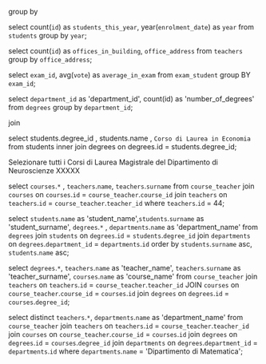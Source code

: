 group by

select count(`id`) as `students_this_year`, year(`enrolment_date`) as `year` from `students` group by `year`;

select count(`id`) as `offices_in_building`, `office_address` from `teachers` group by `office_address`;

select `exam_id`, avg(`vote`) as `average_in_exam` from `exam_student` group BY `exam_id`;

select `department_id` as 'department_id', count(id) as 'number_of_degrees' from `degrees` group by `department_id`;

join

select students.degree_id , students.name , `Corso di Laurea in Economia` from students inner join degrees on degrees.id = students.degree_id;

Selezionare tutti i Corsi di Laurea Magistrale del Dipartimento di Neuroscienze XXXXX

select `courses`.`*` , `teachers`.`name`, `teachers`.`surname` from `course_teacher` join `courses` on `courses`.`id` = `course_teacher`.`course_id` join `teachers` on `teachers`.`id` = `course_teacher`.`teacher_id` where `teachers`.`id` = 44;

select `students`.`name` as 'student_name',`students`.`surname` as 'student_surname', `degrees`.`*` , `departments`.`name` as 'department_name' from `degrees` join `students` on `degrees`.`id` = `students`.`degree_id` join `departments` on `degrees`.`department_id` = `departments`.`id` order by `students`.`surname` asc, `students`.`name` asc;

select  `degrees`.`*`, `teachers`.`name` as 'teacher_name', `teachers`.`surname` as 'teacher_surname', `courses`.`name` as 'course_name' from `course_teacher` join `teachers` on `teachers`.`id` = `course_teacher`.`teacher_id` JOIN `courses` on `course_teacher`.`course_id` = `courses`.`id` join `degrees` on `degrees`.`id` = `courses`.`degree_id`;

select distinct `teachers`.`*`, `departments`.`name` as 'department_name' from `course_teacher` join `teachers` on `teachers`.`id` = `course_teacher`.`teacher_id` join `courses` on `course_teacher`.`course_id` = `courses`.`id` join `degrees` on `degrees`.`id` = `courses`.`degree_id` join `departments` on `degrees`.`department_id` = `departments`.`id` where `departments`.`name` = 'Dipartimento di Matematica';